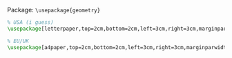 Package: `\usepackage{geometry}`

```LaTeX
% USA (i guess)
\usepackage[letterpaper,top=2cm,bottom=2cm,left=3cm,right=3cm,marginparwidth=1.75cm]{geometry}

% EU/UK
\usepackage[a4paper,top=2cm,bottom=2cm,left=3cm,right=3cm,marginparwidth=1.75cm]{geometry}
